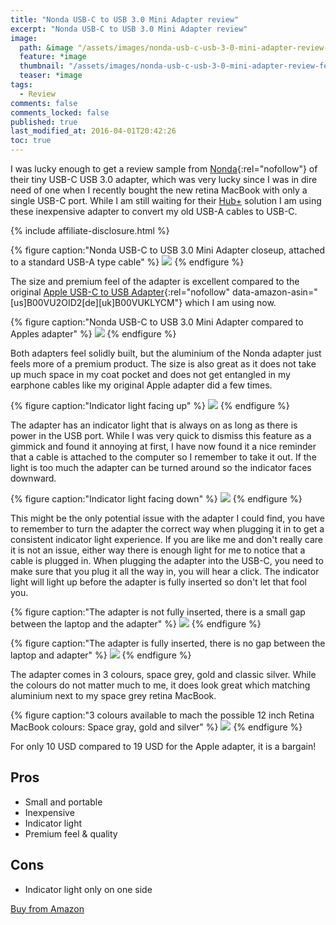 ```yaml
---
title: "Nonda USB-C to USB 3.0 Mini Adapter review"
excerpt: "Nonda USB-C to USB 3.0 Mini Adapter review"
image:
  path: &image "/assets/images/nonda-usb-c-usb-3-0-mini-adapter-review-feature.jpg"
  feature: *image
  thumbnail: "/assets/images/nonda-usb-c-usb-3-0-mini-adapter-review-feature-th.jpg"
  teaser: *image
tags:
  - Review
comments: false
comments_locked: false
published: true
last_modified_at: 2016-04-01T20:42:26
toc: true
---
```

I was lucky enough to get a review sample from [Nonda](http://www.nonda.co){:rel="nofollow"} of their tiny USB-C USB 3.0 adapter, which was very lucky since I was in dire need of one when I recently bought the new retina MacBook with only a single USB-C port. While I am still waiting for their [Hub+](https://www.nonda.co/products/hub-mini-usb-c-hub-for-apple-macbook-12-inch) solution I am using these inexpensive adapter to convert my old USB-A cables to USB-C.

{% include affiliate-disclosure.html %}

{% figure caption:"Nonda USB-C to USB 3.0 Mini Adapter closeup, attached to a standard USB-A type cable" %}
![](/assets/images/nonda-usb-c-usb-3-0-mini-adapter-review-closeup.jpg)
{% endfigure %}

The size and premium feel of the adapter is excellent compared to the original [Apple USB-C to USB Adapter](https://www.amazon.com/dp/B00VU2OID2/){:rel="nofollow" data-amazon-asin="[us]B00VU2OID2[de][uk]B00VUKLYCM"} which I am using now.

{% figure caption:"Nonda USB-C to USB 3.0 Mini Adapter compared to Apples adapter" %}
![](/assets/images/nonda-usb-c-usb-3-0-mini-adapter-review-vs-apple.jpg)
{% endfigure %}

Both adapters feel solidly built, but the aluminium of the Nonda adapter just feels more of a premium product. The size is also great as it does not take up much space in my coat pocket and does not get entangled in my earphone cables like my original Apple adapter did a few times.

{% figure caption:"Indicator light facing up" %}
![](/assets/images/nonda-usb-c-usb-3-0-mini-adapter-review-indicator-light-up.jpg)
{% endfigure %}

The adapter has an indicator light that is always on as long as there is power in the USB port. While I was very quick to dismiss this feature as a gimmick and found it annoying at first, I have now found it a nice reminder that a cable is attached to the computer so I remember to take it out. If the light is too much the adapter can be turned around so the indicator faces downward.

{% figure caption:"Indicator light facing down" %}
![](/assets/images/nonda-usb-c-usb-3-0-mini-adapter-review-indicator-light-down.jpg)
{% endfigure %}

This might be the only potential issue with the adapter I could find, you have to remember to turn the adapter the correct way when plugging it in to get a consistent indicator light experience. If you are like me and don't really care it is not an issue, either way there is enough light for me to notice that a cable is plugged in.
When plugging the adapter into the USB-C, you need to make sure that you plug it all the way in, you will hear a click. The indicator light will light up before the adapter is fully inserted so don't let that fool you.

{% figure caption:"The adapter is not fully inserted, there is a small gap between the laptop and the adapter" %}
![](/assets/images/nonda-usb-c-usb-3-0-mini-adapter-review-not-fully-inserted.jpg)
{% endfigure %}

{% figure caption:"The adapter is fully inserted, there is no gap between the laptop and adapter" %}
![](/assets/images/nonda-usb-c-usb-3-0-mini-adapter-review-fully-inserted.jpg)
{% endfigure %}

The adapter comes in 3 colours, space grey, gold and classic silver. While the colours do not matter much to me, it does look great which matching aluminium next to my space grey retina MacBook.

{% figure caption:"3 colours available to mach the possible 12 inch Retina MacBook colours: Space gray, gold and silver" %}
![](/assets/images/nonda-usb-c-usb-3-0-mini-adapter-review-3-colors.jpg)
{% endfigure %}

For only 10 USD compared to 19 USD for the Apple adapter, it is a bargain!

## Pros
- Small and portable
- Inexpensive
- Indicator light
- Premium feel & quality

## Cons
- Indicator light only on one side

<a href="https://www.amazon.com/dp/B015Z7XGLW/" class="btn" rel="nofollow" data-amazon-asin="{de}{uk}{us}{es}{it}{fr}{ca}B015Z7XGLW">Buy from Amazon</a>
